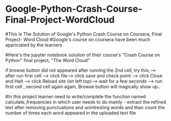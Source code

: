 # Google-Python-Crash-Course-Final-Project-WordCloud
#This Is The Solution of Google's Python Crash Course on Coursera, Final Project- Word Cloud
#Google's course on coursera have been much appriciated by the learners

#Here's the jupyter notebook solution of their course's "Crash Course on Python" final project, "The Word Cloud"

if browse button did not appeared after running the 2nd cell, try this,--> after run first cell --> click file--> click save and check point --> click Close and Halt --> click Reload site (on left top)--> wait for a few seconds --> run first cell , second cell again again, Browse button will magically show up..  

#In this project learner need to write/complete the function named calculate_frequencies in which user needs to do mainly - 
extract the refined text after removing punctuations and unintresting words and than count the number of times each word appeared in the uploaded text file


